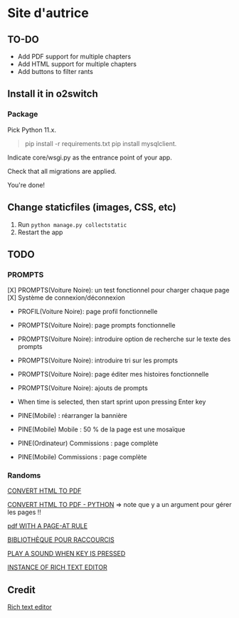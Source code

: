 # Site d'autrice

## TO-DO
-  Add PDF support for multiple chapters
-  Add HTML support for multiple chapters
-  Add buttons to filter rants

## Install it in o2switch
### Package

Pick Python 11.x.

> pip install -r requirements.txt
> pip install mysqlclient.

Indicate core/wsgi.py as the entrance point of your app.

Check that all migrations are applied.

You're done!

## Change staticfiles (images, CSS, etc)
1. Run `python manage.py collectstatic`
2. Restart the app

## TODO
### PROMPTS
[X]  PROMPTS(Voiture Noire): un test fonctionnel pour charger chaque page
[X] Système de connexion/déconnexion
-  PROFIL(Voiture Noire): page profil fonctionnelle
-  PROMPTS(Voiture Noire): page prompts fonctionnelle
-  PROMPTS(Voiture Noire): introduire option de recherche sur le texte des prompts
-  PROMPTS(Voiture Noire): introduire tri sur les prompts
-  PROMPTS(Voiture Noire): page éditer mes histoires fonctionnelle
-  PROMPTS(Voiture Noire): ajouts de prompts

-  When time is selected, then start sprint upon pressing Enter key
-  PINE(Mobile) : réarranger la bannière
-  PINE(Mobile) Mobile : 50 % de la page est une mosaïque
-  PINE(Ordinateur) Commissions : page complète
-  PINE(Mobile) Commissions : page complète

### Randoms
[CONVERT HTML TO PDF](https://doc.courtbouillon.org/weasyprint/stable/)

[CONVERT HTML TO PDF - PYTHON](https://doc.courtbouillon.org/weasyprint/stable/first_steps.html#python-library) => note que y a un argument pour gérer les pages !!

[pdf WITH A PAGE-AT RULE](https://developer.mozilla.org/en-US/docs/Web/CSS/@page)

[BIBLIOTHÈQUE POUR RACCOURCIS](https://www.npmjs.com/package/hotkeys-js)

[PLAY A SOUND WHEN KEY IS PRESSED](https://stackoverflow.com/questions/12578379/play-a-sound-when-a-key-is-pressed)

[INSTANCE OF RICH TEXT EDITOR](https://codingtorque.com/rich-text-editor-using-javascript/)

## Credit
[Rich text editor](https://codepen.io/BibekOli/pen/abRgbVW)

